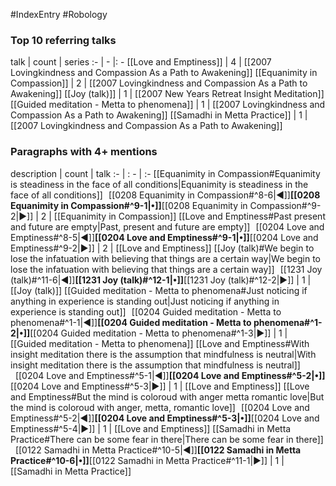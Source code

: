 #IndexEntry #Robology

### Top 10 referring talks
talk | count | series
:- | - |: -
[[Love and Emptiness]] | 4 | [[2007 Lovingkindness and Compassion As a Path to Awakening]]
[[Equanimity in Compassion]] | 2 | [[2007 Lovingkindness and Compassion As a Path to Awakening]]
[[Joy (talk)]] | 1 | [[2007 New Years Retreat Insight Meditation]]
[[Guided meditation - Metta to phenomena]] | 1 | [[2007 Lovingkindness and Compassion As a Path to Awakening]]
[[Samadhi in Metta Practice]] | 1 | [[2007 Lovingkindness and Compassion As a Path to Awakening]]

### Paragraphs with 4+ mentions
description | count | talk
:- | : - | :-
[[Equanimity in Compassion#Equanimity is steadiness in the face of all conditions\|Equanimity is steadiness in the face of all conditions]] &nbsp;&nbsp;[[0208 Equanimity in Compassion#^8-6\|◀]]**[[0208 Equanimity in Compassion#^9-1\|•]]**[[0208 Equanimity in Compassion#^9-2\|▶]] | 2 | [[Equanimity in Compassion]]
[[Love and Emptiness#Past present and future are empty\|Past, present and future are empty]] &nbsp;&nbsp;[[0204 Love and Emptiness#^8-5\|◀]]**[[0204 Love and Emptiness#^9-1\|•]]**[[0204 Love and Emptiness#^9-2\|▶]] | 2 | [[Love and Emptiness]]
[[Joy (talk)#We begin to lose the infatuation with believing that things are a certain way\|We begin to lose the infatuation with believing that things are a certain way]] &nbsp;&nbsp;[[1231 Joy (talk)#^11-6\|◀]]**[[1231 Joy (talk)#^12-1\|•]]**[[1231 Joy (talk)#^12-2\|▶]] | 1 | [[Joy (talk)]]
[[Guided meditation - Metta to phenomena#Just noticing if anything in experience is standing out\|Just noticing if anything in experience is standing out]] &nbsp;&nbsp;[[0204 Guided meditation - Metta to phenomena#^1-1\|◀]]**[[0204 Guided meditation - Metta to phenomena#^1-2\|•]]**[[0204 Guided meditation - Metta to phenomena#^1-3\|▶]] | 1 | [[Guided meditation - Metta to phenomena]]
[[Love and Emptiness#With insight meditation there is the assumption that mindfulness is neutral\|With insight meditation there is the assumption that mindfulness is neutral]] &nbsp;&nbsp;[[0204 Love and Emptiness#^5-1\|◀]]**[[0204 Love and Emptiness#^5-2\|•]]**[[0204 Love and Emptiness#^5-3\|▶]] | 1 | [[Love and Emptiness]]
[[Love and Emptiness#But the mind is coloroud with anger metta romantic love\|But the mind is coloroud with anger, metta, romantic love]] &nbsp;&nbsp;[[0204 Love and Emptiness#^5-2\|◀]]**[[0204 Love and Emptiness#^5-3\|•]]**[[0204 Love and Emptiness#^5-4\|▶]] | 1 | [[Love and Emptiness]]
[[Samadhi in Metta Practice#There can be some fear in there\|There can be some fear in there]] &nbsp;&nbsp;[[0122 Samadhi in Metta Practice#^10-5\|◀]]**[[0122 Samadhi in Metta Practice#^10-6\|•]]**[[0122 Samadhi in Metta Practice#^11-1\|▶]] | 1 | [[Samadhi in Metta Practice]]

